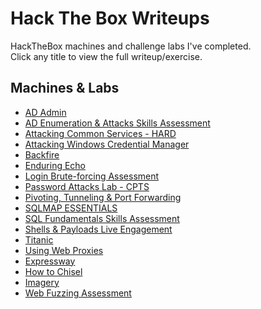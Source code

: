 # Hack The Box Writeups

HackTheBox machines and challenge labs I've completed.  
Click any title to view the full writeup/exercise.


## Machines & Labs

- [AD Admin](AD-Admin_Lab.md)
- [AD Enumeration & Attacks Skills Assessment](AD_Enumeration&Attacks-SkillsAssessment.md)
- [Attacking Common Services - HARD](Attacking-Common-Services-HARD.md)
- [Attacking Windows Credential Manager](Attacking_Windows_Credential_Manager.md)
- [Backfire](Backfire.md)
- [Enduring Echo](Enduring_Echo.md)
- [Login Brute-forcing Assessment](Login-Brute-forcing-Assessment.md)
- [Password Attacks Lab - CPTS](Password-Attacks-Lab-CPTS.md)
- [Pivoting, Tunneling & Port Forwarding](Pivoting-Tunneling-Port_Forwarding.md)
- [SQLMAP ESSENTIALS](SQLMAP-ESSENTIALS.md)
- [SQL Fundamentals Skills Assessment](SQL_Fundamentals_Skills_Assessment.md)
- [Shells & Payloads Live Engagement](Shells&Payloads-Live-Engagement.md)
- [Titanic](Titanic.md)
- [Using Web Proxies](UsingWebProxies.md)
- [Expressway](expressway.md)
- [How to Chisel](how-to-chisel.md)
- [Imagery](imagery.md)
- [Web Fuzzing Assessment](web_fuzzing-assessment.md)

